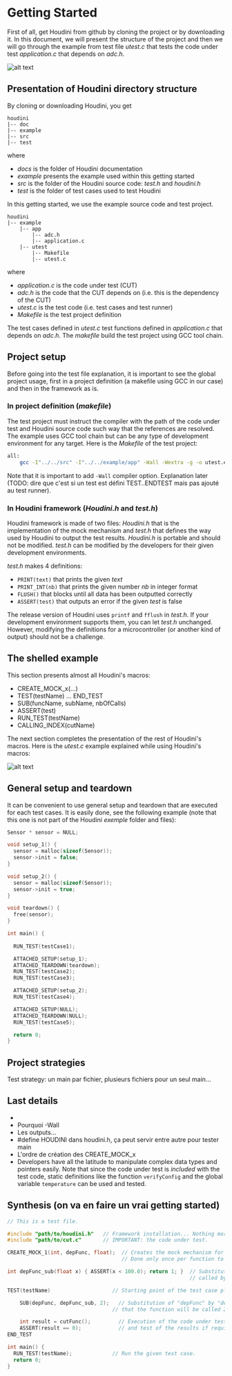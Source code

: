 # Getting Started

First of all, get Houdini from github by cloning the project or by downloading it. In this document, we will present the structure of the project and then we will go through the example from test file *utest.c* that tests the code under test *application.c* that depends on *adc.h*.

![alt text](./UML.png)

## Presentation of Houdini directory structure

By cloning or downloading Houdini, you get

```
houdini
|-- doc
|-- example
|-- src
|-- test
```
where
* *docs* is the folder of Houdini documentation
* *example* presents the example used within this getting started
* *src* is the folder of the Houdini source code: *test.h* and *houdini.h*
* *test* is the folder of test cases used to test Houdini

In this getting started, we use the example source code and test project.

```
houdini
|-- example
    |-- app
        |-- adc.h
        |-- application.c
    |-- utest
        |-- Makefile
        |-- utest.c
```
where
* *application.c* is the code under test (CUT)
* *adc.h* is the code that the CUT depends on (i.e. this is the dependency of the CUT)
* *utest.c* is the test code (i.e. test cases and test runner)
* *Makefile* is the test project definition

The test cases defined in *utest.c* test functions defined in *application.c* that depends on *adc.h*. The *makefile* build the test project using GCC tool chain.

## Project setup

Before going into the test file explanation, it is important to see the global project usage, first in a project definition (a makefile using GCC in our case) and then in the framework as is.

### In project definition (*makefile*)

The test project must instruct the compiler with the path of the code under test and Houdini source code such way that the references are resolved. The example uses GCC tool chain but can be any type of development environment for any target. Here is the *Makefile* of the test project:

``` bash
all:
	gcc -I"../../src" -I"../../example/app" -Wall -Wextra -g -o utest.exe utest.c
```

Note that it is important to add ``-Wall`` compiler option. Explanation later (TODO: dire que c'est si un test est défini TEST..ENDTEST mais pas ajouté au test runner).

### In Houdini framework (*Houdini.h* and *test.h*)

Houdini framework is made of two files: *Houdini.h* that is the implementation of the mock mechanism and *test.h* that defines the way used by Houdini to output the test results. *Houdini.h* is portable and should not be modified. *test.h* can be modified by the developers for their given development environments.  

*test.h* makes 4 definitions:
* ``PRINT(text)`` that prints the given *text*
* ``PRINT_INT(nb)`` that prints the given number *nb* in integer format
* ``FLUSH()`` that blocks until all data has been outputted correctly
* ``ASSERT(test)`` that outputs an error if the given *test* is false

The release version of Houdini uses ``printf`` and ``fflush`` in *test.h*. If your development environment supports them, you can let *test.h* unchanged. However, modifying the definitions for a microcontroller (or another kind of output) should not be a challenge.

## The shelled example

This section presents almost all Houdini's macros:

* CREATE_MOCK_x(...)
* TEST(testName) ... END_TEST
* SUB(funcName, subName, nbOfCalls)
* ASSERT(test)
* RUN_TEST(testName)
* CALLING_INDEX(cutName)

 The next section completes the presentation of the rest of Houdini's macros. Here is the *utest.c* example explained while using Houdini's macros:

![alt text](./TestFile.png)

## General setup and teardown

It can be convenient to use general setup and teardown that are executed for each test cases. It is easily done, see the following example (note that this one is not part of the Houdini *exemple* folder and files):

``` C
Sensor * sensor = NULL;

void setup_1() {
  sensor = malloc(sizeof(Sensor));
  sensor->init = false;
}

void setup_2() {
  sensor = malloc(sizeof(Sensor));
  sensor->init = true;
}

void teardown() {
  free(sensor);
}

int main() {
  
  RUN_TEST(testCase1);

  ATTACHED_SETUP(setup_1);
  ATTACHED_TEARDOWN(teardown);
  RUN_TEST(testCase2);
  RUN_TEST(testCase3);

  ATTACHED_SETUP(setup_2);
  RUN_TEST(testCase4);

  ATTACHED_SETUP(NULL);
  ATTACHED_TEARDOWN(NULL);
  RUN_TEST(testCase5);

  return 0;
}
```

## Project strategies

Test strategy: un main par fichier, plusieurs fichiers pour un seul main...

## Last details

* 
* Pourquoi -Wall
* Les outputs...
* #define HOUDINI dans houdini.h, ça peut servir entre autre pour tester main
* L'ordre de création des CREATE_MOCK_x
* Developers have all the latitude to manipulate complex data types and pointers easily. Note that since the code under test is *included* with the test code, static definitions like the function ``verifyConfig`` and the global variable ``temperature`` can be used and tested.

## Synthesis (on va en faire un vrai getting started)

``` C
// This is a test file.

#include "path/to/houdini.h"   // Framework installation... Nothing more to do!
#include "path/to/cut.c"       // IMPORTANT: the code under test.

CREATE_MOCK_1(int, depFunc, float);  // Creates the mock mechanism for the function "depFunc".
                                     // Done only once per function to mock and per test file.

int depFunc_sub(float x) { ASSERT(x < 100.0); return 1; }  // Substitution function that will be 
                                                           // called by the code under test instead.

TEST(testName)                    // Starting point of the test case plus test case's name definition.

	SUB(depFunc, depFunc_sub, 2);   // Substitution of "depFunc" by "depFunc_sub" and indication
                                  // that the function will be called 2 times.

	int result = cutFunc();         // Execution of the code under test
	ASSERT(result == 0);            // and test of the results if required.
END_TEST

int main() {
  RUN_TEST(testName);             // Run the given test case.
  return 0;
}
```

